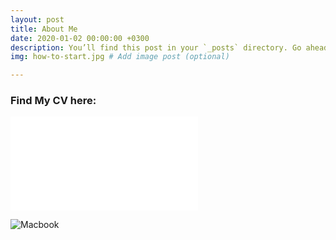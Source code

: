 ```yaml
---
layout: post
title: About Me
date: 2020-01-02 00:00:00 +0300
description: You’ll find this post in your `_posts` directory. Go ahead and edit it and re-build the site to see your changes. # Add post description (optional)
img: how-to-start.jpg # Add image post (optional)

---
```

### Find My CV here:

![cv]({{site.url}}/assets/Yogendracv.pdf)

![Macbook]({{site.baseurl}}/assets/img/battle.jpeg)
